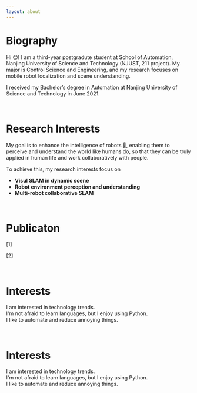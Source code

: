 ```yaml
---
layout: about 
---
```


# Biography
Hi &#128522;! I am a third-year postgradute student at School of Automation, Nanjing University of Science and Technology (NJUST, 211 project).
My major is Control Science and Engineering, and my research focuses on mobile robot localization and scene understanding.

I received my Bachelor’s degree in Automation at Nanjing University of Science and Technology in June 2021.

<br/>

# Research Interests
My goal is to enhance the intelligence of robots 🤖, enabling them to perceive and understand the world like humans do, so that they can be truly applied in human life and work collaboratively with people.

To achieve this, my research interests focus on
* **Visul SLAM in dynamic scene**
* **Robot environment perception and understanding**
* **Multi-robot collaborative SLAM**

<br/>

# Publicaton
[1] 

[2]

<br/>

# Interests
I am interested in technology trends.  
I'm not afraid to learn languages, but I enjoy using Python.  
I like to automate and reduce annoying things.  

<br/>

# Interests
I am interested in technology trends.  
I'm not afraid to learn languages, but I enjoy using Python.  
I like to automate and reduce annoying things.  
